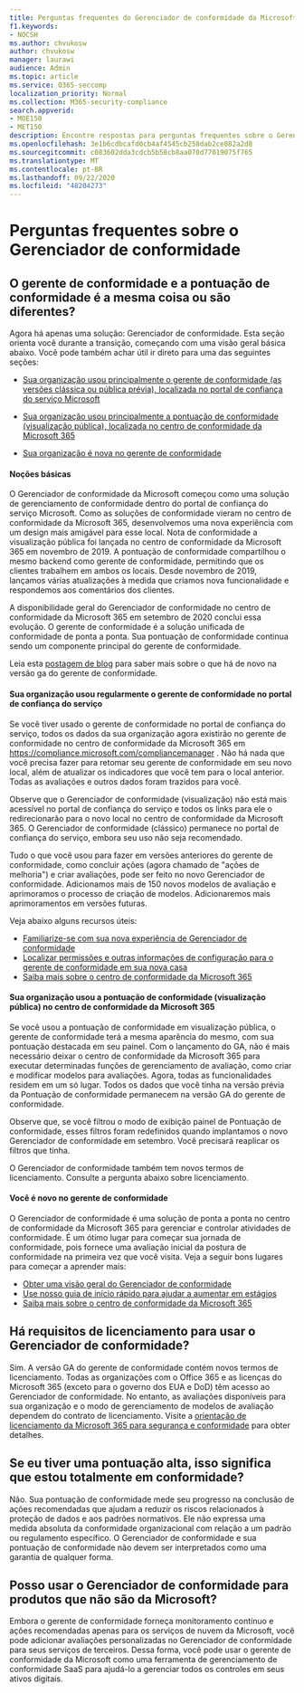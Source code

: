 ```yaml
---
title: Perguntas frequentes do Gerenciador de conformidade da Microsoft
f1.keywords:
- NOCSH
ms.author: chvukosw
author: chvukosw
manager: laurawi
audience: Admin
ms.topic: article
ms.service: O365-seccomp
localization_priority: Normal
ms.collection: M365-security-compliance
search.appverid:
- MOE150
- MET150
description: Encontre respostas para perguntas frequentes sobre o Gerenciador de conformidade da Microsoft, que ajuda as organizações a simplificar e automatizar avaliações de risco.
ms.openlocfilehash: 3e1b6cdbcafd0cb4af4545cb258dab2ce082a2d8
ms.sourcegitcommit: c083602dda3cdcb5b58cb8aa070d77019075f765
ms.translationtype: MT
ms.contentlocale: pt-BR
ms.lasthandoff: 09/22/2020
ms.locfileid: "48204273"
---
```

# <a name="compliance-manager-frequently-asked-questions"></a>Perguntas frequentes sobre o Gerenciador de conformidade

## <a name="is-compliance-manager-and-compliance-score-the-same-thing-or-are-they-different"></a>O gerente de conformidade e a pontuação de conformidade é a mesma coisa ou são diferentes?

Agora há apenas uma solução: Gerenciador de conformidade. Esta seção orienta você durante a transição, começando com uma visão geral básica abaixo. Você pode também achar útil ir direto para uma das seguintes seções:

- [Sua organização usou principalmente o gerente de conformidade (as versões clássica ou pública prévia), localizada no portal de confiança do serviço Microsoft](#your-organization-regularly-used-compliance-manger-in-the-service-trust-portal)

- [Sua organização usou principalmente a pontuação de conformidade (visualização pública), localizada no centro de conformidade da Microsoft 365](#your-organization-used-compliance-score-public-preview-in-the-microsoft-365-compliance-center)

- [Sua organização é nova no gerente de conformidade](#youre-new-to-compliance-manager
)
#### <a name="the-basics"></a>Noções básicas

O Gerenciador de conformidade da Microsoft começou como uma solução de gerenciamento de conformidade dentro do portal de confiança do serviço Microsoft.  Como as soluções de conformidade vieram no centro de conformidade da Microsoft 365, desenvolvemos uma nova experiência com um design mais amigável para esse local. Nota de conformidade a visualização pública foi lançada no centro de conformidade da Microsoft 365 em novembro de 2019. A pontuação de conformidade compartilhou o mesmo backend como gerente de conformidade, permitindo que os clientes trabalhem em ambos os locais. Desde novembro de 2019, lançamos várias atualizações à medida que criamos nova funcionalidade e respondemos aos comentários dos clientes.

A disponibilidade geral do Gerenciador de conformidade no centro de conformidade da Microsoft 365 em setembro de 2020 conclui essa evolução. O gerente de conformidade é a solução unificada de conformidade de ponta a ponta. Sua pontuação de conformidade continua sendo um componente principal do gerente de conformidade.

Leia esta [postagem de blog](https://aka.ms/compliancemanager/GAblog) para saber mais sobre o que há de novo na versão ga do gerente de conformidade.

#### <a name="your-organization-regularly-used-compliance-manger-in-the-service-trust-portal"></a>Sua organização usou regularmente o gerente de conformidade no portal de confiança do serviço

Se você tiver usado o gerente de conformidade no portal de confiança do serviço, todos os dados da sua organização agora existirão no gerente de conformidade no centro de conformidade da Microsoft 365 em https://compliance.microsoft.com/compliancemanager . Não há nada que você precisa fazer para retomar seu gerente de conformidade em seu novo local, além de atualizar os indicadores que você tem para o local anterior. Todas as avaliações e outros dados foram trazidos para você.

Observe que o Gerenciador de conformidade (visualização) não está mais acessível no portal de confiança do serviço e todos os links para ele o redirecionarão para o novo local no centro de conformidade da Microsoft 365. O Gerenciador de conformidade (clássico) permanece no portal de confiança do serviço, embora seu uso não seja recomendado.

Tudo o que você usou para fazer em versões anteriores do gerente de conformidade, como concluir ações (agora chamado de "ações de melhoria") e criar avaliações, pode ser feito no novo Gerenciador de conformidade. Adicionamos mais de 150 novos modelos de avaliação e aprimoramos o processo de criação de modelos. Adicionaremos mais aprimoramentos em versões futuras.

Veja abaixo alguns recursos úteis:

- [Familiarize-se com sua nova experiência de Gerenciador de conformidade](compliance-manager-setup.md#understand-the-compliance-manger-dashboard)
- [Localizar permissões e outras informações de configuração para o gerente de conformidade em sua nova casa](compliance-manager-setup.md#who-can-access-compliance-manager)
- [Saiba mais sobre o centro de conformidade da Microsoft 365](microsoft-365-compliance-center.md)

#### <a name="your-organization-used-compliance-score-public-preview-in-the-microsoft-365-compliance-center"></a>Sua organização usou a pontuação de conformidade (visualização pública) no centro de conformidade da Microsoft 365

Se você usou a pontuação de conformidade em visualização pública, o gerente de conformidade terá a mesma aparência do mesmo, com sua pontuação destacada em seu painel. Com o lançamento do GA, não é mais necessário deixar o centro de conformidade da Microsoft 365 para executar determinadas funções de gerenciamento de avaliação, como criar e modificar modelos para avaliações. Agora, todas as funcionalidades residem em um só lugar. Todos os dados que você tinha na versão prévia da Pontuação de conformidade permanecem na versão GA do gerente de conformidade.

Observe que, se você filtrou o modo de exibição painel de Pontuação de conformidade, esses filtros foram redefinidos quando implantamos o novo Gerenciador de conformidade em setembro. Você precisará reaplicar os filtros que tinha.

O Gerenciador de conformidade também tem novos termos de licenciamento. Consulte a pergunta abaixo sobre licenciamento.

#### <a name="youre-new-to-compliance-manager"></a>Você é novo no gerente de conformidade

O Gerenciador de conformidade é uma solução de ponta a ponta no centro de conformidade da Microsoft 365 para gerenciar e controlar atividades de conformidade. É um ótimo lugar para começar sua jornada de conformidade, pois fornece uma avaliação inicial da postura de conformidade na primeira vez que você visita. Veja a seguir bons lugares para começar a aprender mais:

- [Obter uma visão geral do Gerenciador de conformidade](compliance-manager.md)
- [Use nosso guia de início rápido para ajudar a aumentar em estágios](compliance-manager-quickstart.md)
- [Saiba mais sobre o centro de conformidade da Microsoft 365](microsoft-365-compliance-center.md)

## <a name="are-there-licensing-requirements-for-using-compliance-manager"></a>Há requisitos de licenciamento para usar o Gerenciador de conformidade?

Sim. A versão GA do gerente de conformidade contém novos termos de licenciamento. Todas as organizações com o Office 365 e as licenças do Microsoft 365 (exceto para o governo dos EUA e DoD) têm acesso ao Gerenciador de conformidade. No entanto, as avaliações disponíveis para sua organização e o modo de gerenciamento de modelos de avaliação dependem do contrato de licenciamento. Visite a [orientação de licenciamento da Microsoft 365 para segurança e conformidade](https://go.microsoft.com/fwlink/?linkid=2132371) para obter detalhes.

## <a name="if-i-have-a-high-score-does-it-mean-im-fully-compliant"></a>Se eu tiver uma pontuação alta, isso significa que estou totalmente em conformidade?

Não. Sua pontuação de conformidade mede seu progresso na conclusão de ações recomendadas que ajudam a reduzir os riscos relacionados à proteção de dados e aos padrões normativos. Ele não expressa uma medida absoluta da conformidade organizacional com relação a um padrão ou regulamento específico. O Gerenciador de conformidade e sua pontuação de conformidade não devem ser interpretados como uma garantia de qualquer forma.

## <a name="can-i-use-compliance-manager-for-non-microsoft-products"></a>Posso usar o Gerenciador de conformidade para produtos que não são da Microsoft?

Embora o gerente de conformidade forneça monitoramento contínuo e ações recomendadas apenas para os serviços de nuvem da Microsoft, você pode adicionar avaliações personalizadas no Gerenciador de conformidade para seus serviços de terceiros. Dessa forma, você pode usar o gerente de conformidade da Microsoft como uma ferramenta de gerenciamento de conformidade SaaS para ajudá-lo a gerenciar todos os controles em seus ativos digitais.
